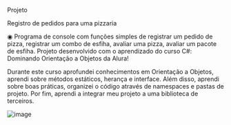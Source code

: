 Projeto 

Registro de pedidos para uma pizzaria

◉ Programa de console com funções simples de registrar um pedido de pizza, registrar um combo de esfiha, avaliar uma pizza, avaliar um pacote de esfiha.
Projeto desenvolvido com o aprendizado do curso C#: Dominando Orientação a Objetos da Alura!

Durante este curso aprofundei conhecimentos em Orientação a Objetos, aprendi sobre métodos estáticos, herança e interface. Além disso, aprendi sobre boas práticas, organizei o código através de namespaces e pastas de projeto. Por fim, aprendi a integrar meu projeto a uma biblioteca de terceiros.


![image](https://github.com/VitorRoque1/RegistroPizzaria/assets/153464680/fa8957b0-fe2a-4c3f-baa7-c1a035cbdce1)

